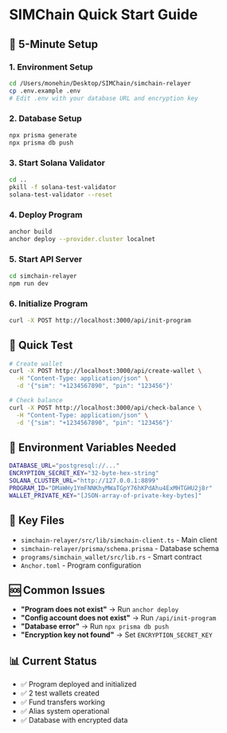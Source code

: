 # SIMChain Quick Start Guide

## 🚀 5-Minute Setup

### 1. Environment Setup
```bash
cd /Users/monehin/Desktop/SIMChain/simchain-relayer
cp .env.example .env
# Edit .env with your database URL and encryption key
```

### 2. Database Setup
```bash
npx prisma generate
npx prisma db push
```

### 3. Start Solana Validator
```bash
cd ..
pkill -f solana-test-validator
solana-test-validator --reset
```

### 4. Deploy Program
```bash
anchor build
anchor deploy --provider.cluster localnet
```

### 5. Start API Server
```bash
cd simchain-relayer
npm run dev
```

### 6. Initialize Program
```bash
curl -X POST http://localhost:3000/api/init-program
```

## 🧪 Quick Test
```bash
# Create wallet
curl -X POST http://localhost:3000/api/create-wallet \
  -H "Content-Type: application/json" \
  -d '{"sim": "+1234567890", "pin": "123456"}'

# Check balance
curl -X POST http://localhost:3000/api/check-balance \
  -H "Content-Type: application/json" \
  -d '{"sim": "+1234567890", "pin": "123456"}'
```

## 🔧 Environment Variables Needed
```bash
DATABASE_URL="postgresql://..."
ENCRYPTION_SECRET_KEY="32-byte-hex-string"
SOLANA_CLUSTER_URL="http://127.0.0.1:8899"
PROGRAM_ID="DMaWHy1YmFNNKhyMWaTGpY76hKPdAhu4ExMHTGHU2j8r"
WALLET_PRIVATE_KEY="[JSON-array-of-private-key-bytes]"
```

## 📁 Key Files
- `simchain-relayer/src/lib/simchain-client.ts` - Main client
- `simchain-relayer/prisma/schema.prisma` - Database schema
- `programs/simchain_wallet/src/lib.rs` - Smart contract
- `Anchor.toml` - Program configuration

## 🆘 Common Issues
- **"Program does not exist"** → Run `anchor deploy`
- **"Config account does not exist"** → Run `/api/init-program`
- **"Database error"** → Run `npx prisma db push`
- **"Encryption key not found"** → Set `ENCRYPTION_SECRET_KEY`

## 📊 Current Status
- ✅ Program deployed and initialized
- ✅ 2 test wallets created
- ✅ Fund transfers working
- ✅ Alias system operational
- ✅ Database with encrypted data 